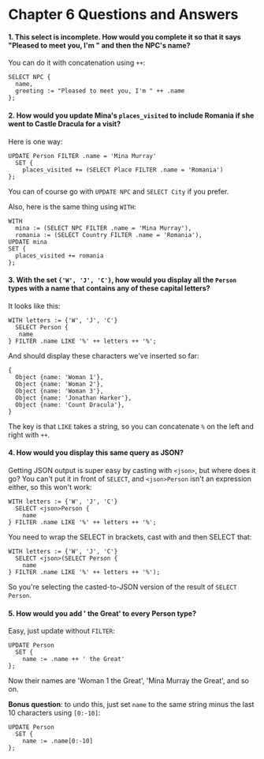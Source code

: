# Chapter 6 Questions and Answers

#### 1. This select is incomplete. How would you complete it so that it says "Pleased to meet you, I'm " and then the NPC's name?

You can do it with concatenation using `++`:

```
SELECT NPC {
  name,
  greeting := "Pleased to meet you, I'm " ++ .name
};
```

#### 2. How would you update Mina's `places_visited` to include Romania if she went to Castle Dracula for a visit?

Here is one way:

```
UPDATE Person FILTER .name = 'Mina Murray'
  SET {
    places_visited += (SELECT Place FILTER .name = 'Romania')
};
```

You can of course go with `UPDATE NPC` and `SELECT City` if you prefer.

Also, here is the same thing using `WITH`:

```
WITH 
  mina := (SELECT NPC FILTER .name = 'Mina Murray'),
  romania := (SELECT Country FILTER .name = 'Romania'),
UPDATE mina
SET {
  places_visited += romania
};
```

#### 3. With the set `{'W', 'J', 'C'}`, how would you display all the `Person` types with a name that contains any of these capital letters?

It looks like this:

```
WITH letters := {'W', 'J', 'C'}
  SELECT Person {
   name
} FILTER .name LIKE '%' ++ letters ++ '%';
```

And should display these characters we've inserted so far:

```
{
  Object {name: 'Woman 1'},
  Object {name: 'Woman 2'},
  Object {name: 'Woman 3'},
  Object {name: 'Jonathan Harker'},
  Object {name: 'Count Dracula'},
}
```

The key is that `LIKE` takes a string, so you can concatenate `%` on the left and right with `++`.

#### 4. How would you display this same query as JSON?

Getting JSON output is super easy by casting with `<json>`, but where does it go? You can't put it in front of `SELECT`, and `<json>Person` isn't an expression either, so this won't work:

```
WITH letters := {'W', 'J', 'C'}
  SELECT <json>Person {
    name
} FILTER .name LIKE '%' ++ letters ++ '%';
```

You need to wrap the SELECT in brackets, cast with <json> and then SELECT that:
 
```
WITH letters := {'W', 'J', 'C'}
  SELECT <json>(SELECT Person {
    name
} FILTER .name LIKE '%' ++ letters ++ '%');
```

So you're selecting the casted-to-JSON version of the result of `SELECT Person`.

#### 5. How would you add ' the Great' to every Person type?

Easy, just update without `FILTER`:

```
UPDATE Person
  SET {
    name := .name ++ ' the Great'
};
```

Now their names are 'Woman 1 the Great', 'Mina Murray the Great', and so on.

**Bonus question**: to undo this, just set `name` to the same string minus the last 10 characters using `[0:-10]`:

```
UPDATE Person
  SET {
    name := .name[0:-10]
};
```
